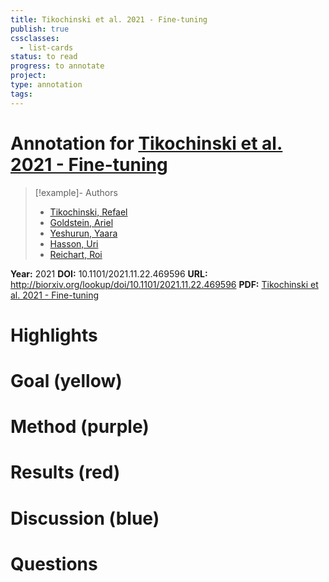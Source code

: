 ```yaml
---
title: Tikochinski et al. 2021 - Fine-tuning
publish: true
cssclasses:
  - list-cards
status: to read
progress: to annotate
project:
type: annotation
tags:
---
```

# Annotation for [Tikochinski et al. 2021 - Fine-tuning](Papers/References/Tikochinski%20et%20al.%202021%20-%20Fine-tuning)

> [!example]- Authors
> - [Tikochinski, Refael](Tikochinski%2C%20Refael)
> - [Goldstein, Ariel](Goldstein%2C%20Ariel)
> - [Yeshurun, Yaara](Yeshurun%2C%20Yaara)
> - [Hasson, Uri](Hasson%2C%20Uri)
> - [Reichart, Roi](Reichart%2C%20Roi)

**Year:** 2021
**DOI:** 10.1101/2021.11.22.469596
**URL:** http://biorxiv.org/lookup/doi/10.1101/2021.11.22.469596
**PDF:** [Tikochinski et al. 2021 - Fine-tuning](Papers/PDFs/Tikochinski%20et%20al.%202021%20-%20Fine-tuning%20of%20deep%20language%20models%20as%20a%20computational%20framework%20of%20modeling%20listeners%E2%80%99%20perspective%20during%20language%20comprehension.pdf)

# Highlights


# Goal (yellow)


# Method (purple)


# Results (red)


# Discussion (blue)


# Questions

